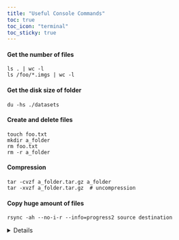 ```yaml
---
title: "Useful Console Commands"
toc: true
toc_icon: "terminal" 
toc_sticky: true
---
```


#### Get the **number of files**

```shell
ls . | wc -l
ls /foo/*.imgs | wc -l
```
#### Get the **disk size** of folder

```shell
du -hs ./datasets
```
#### Create and delete files

```shell
touch foo.txt
mkdir a_folder
rm foo.txt
rm -r a_folder
```
#### Compression

```shell
tar -cvzf a_folder.tar.gz a_folder
tar -xvzf a_folder.tar.gz  # uncompression
```
#### Copy huge amount of files

   ```shell
   rsync -ah --no-i-r --info=progress2 source destination
   ```
   <details>
   
   ``-a``: keep file information, including owners, permissions, etc. \
   ``-h``: make output human-readable. \
   ``--no-i-r``: scan files before copying, rather than at the same time. Faster when lots of files. \
   ``--info=progress2``: display a progress bar. \
   ``--dry-run``: perform a trial run that doesn’t make any changes (and produces mostly the same output as a real run). \
   ``source`` and ``destination``: the source file/folder and destination folder. \
   ``source/``: If a trailing slash added, the **content** in ``source`` will be copied into the ``destination``. So if ``destination`` doesn't exist or is empty, this works like a combination of copy and rename.
   
   </details>
